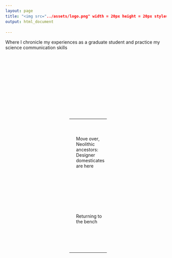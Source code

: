 ```yaml
---
layout: page
title: "<img src="../assets/logo.png" width = 20px height = 20px style=\"float: left;\"/> Genome Inquirer"
output: html_document

---
```

Where I chronicle my experiences as a graduate student and practice my science communication skills  


<table style="padding:200px" border=0>
  <tr>
    <td> 
         <img src="../assets/denovo.png"  alt="1" width = 200px height = 200px
         object-fit:cover></td>
      
 <td>Move over, Neolithic ancestors: Designer domesticates are here</td>
  </tr>
  <tr>
    <td> 
         <img src="../assets/ratchet.png"  alt="2" width = 200px height = 200px
         object-fit:cover></td>
      
 <td>Returning to the bench</td>
  </tr>
</table>